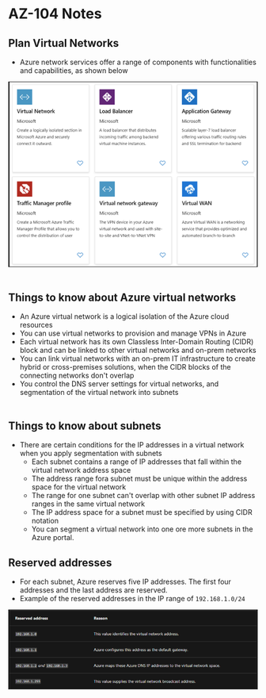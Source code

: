 # AZ-104 Notes

## Plan Virtual Networks

- Azure network services offer a range of components with functionalities and capabilities, as shown below

![Screenshot 2024-04-01 110314.png](./_resources/Screenshot%202024-04-01%20110314.png)  
<br/>

## Things to know about Azure virtual networks

- An Azure virtual network is a logical isolation of the Azure cloud resources
- You can use virtual networks to provision and manage VPNs in Azure
- Each virtual network has its own Classless Inter-Domain Routing (CIDR) block and can be linked to other virtual networks and on-prem networks
- You can link virtual networks with an on-prem IT infrastructure to create hybrid or cross-premises solutions, when the CIDR blocks of the connecting networks don't overlap
- You control the DNS server settings for virtual networks, and segmentation of the virtual network into subnets  
    <br/>

## Things to know about subnets

- There are certain conditions for the IP addresses in a virtual network when you apply segmentation with subnets
    - Each subnet contains a range of IP addresses that fall within the virtual network address space
    - The address range fora subnet must be unique within the address space for the virtual network
    - The range for one subnet can't overlap with other subnet IP address ranges in the same virtual network
    - The IP address space for a subnet must be specified by using CIDR notation
    - You can segment a virtual network into one ore more subnets in the Azure portal.

## Reserved addresses

- For each subnet, Azure reserves five IP addresses. The first four addresses and the last address are reserved.
- Example of the reserved addresses in the IP range of `192.168.1.0/24`

![Screenshot 2024-04-01 112056.png](./_resources/Screenshot%202024-04-01%20112056.png)  
<br/>